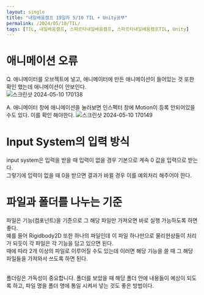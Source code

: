 ```yaml
---
layout: single
title: "내일배움캠프 19일차 5/10 TIL + Unity공부"
permalink: /2024/05/10/TIL/
tags: [TIL, 내일배움캠프, 스파르타내일배움캠프, 스파르타내일배움캠프TIL, Unity]
---
```

# 애니메이션 오류
Q. 애니메이터를 오브젝트에 넣고, 애니메이터에 만든 애니메이션이 들어있는 것 또한 확인 했는데 애니메이션이 안보인다.<br>
![스크린샷 2024-05-10 170138](https://github.com/LeeSangSoos/LeeSangSoos.github.io/assets/105085706/cceeb15a-8d36-48ae-a1ed-d6bf648a3404)

A. 애니메이터 창에 애니메이션을 눌러보면 인스펙터 창에 Motion이 등록 안되어있을 수도 있다. 이를 확인 해야한다.
![스크린샷 2024-05-10 170149](https://github.com/LeeSangSoos/LeeSangSoos.github.io/assets/105085706/c08a7475-47d7-4206-a858-fc94f7f343aa)

# Input System의 입력 방식
input system은 입력을 받을 때 입력이 없을 경우 기본으로 계속 0 값을 입력으로 받는다.<br>
그렇기에 입력이 없을 때 0을 받으면 결과가 바뀔 경우 이를 예외처리 해주어야 한다.<br>

# 파일과 폴더를 나누는 기준
파일은 기능(컴포넌트)을 기준으로 그 해당 파일만 가져오면 바로 실행 가능하도록 하면 좋다.<br>
예를 들어 Rigidbody2D 또한 하나의 파일인데 이 파일 하나만으로 물리현상들이 처리가 되듯이 각 파일은 각 기능을 담고 있으면 된다.<br>
때에 따라 2개 이상의 파일로 이루어질 수도 있는데 이러면 해당 기능을 쓸 때 그 해당 파일들을 가져와서 쓰도록 하면 된다.<br><br>

폴더링은 가독성이 중요합니다. 폴더를 보았을 때 해당 폴더 안에 내용들이 예상이 되도록 하고, 파일 명을 폴더 명에 통일 시켜서 넣는 것도 좋은 방법이다.

